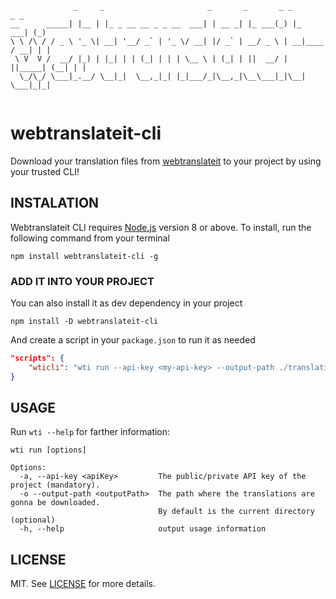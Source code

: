 ```text
              _     _                       _       _       _ _             _ _ 
__      _____| |__ | |_ _ __ __ _ _ __  ___| | __ _| |_ ___(_) |_       ___| (_)
\ \ /\ / / _ \ '_ \| __| '__/ _` | '_ \/ __| |/ _` | __/ _ \ | __|____ / __| | |
 \ V  V /  __/ |_) | |_| | | (_| | | | \__ \ | (_| | ||  __/ | ||_____| (__| | |
  \_/\_/ \___|_.__/ \__|_|  \__,_|_| |_|___/_|\__,_|\__\___|_|\__|     \___|_|_|
                                                                                
```

# webtranslateit-cli
Download your translation files from [webtranslateit](https://webtranslateit.com/en) to your project by using your trusted CLI!


## INSTALATION
Webtranslateit CLI requires [Node.js](https://nodejs.org/en/) version 8 or above. To install, run the following command from your terminal
```
npm install webtranslateit-cli -g
```

### ADD IT INTO YOUR PROJECT
You can also install it as dev dependency in your project
```
npm install -D webtranslateit-cli
```
And create a script in your  `package.json` to run it as needed
```json
"scripts": {
    "wticli": "wti run --api-key <my-api-key> --output-path ./translations"
}
```

## USAGE
Run `wti --help` for farther information:
```
wti run [options]

Options:
  -a, --api-key <apiKey>         The public/private API key of the project (mandatory).
  -o --output-path <outputPath>  The path where the translations are gonna be downloaded.
                                 By default is the current directory (optional)
  -h, --help                     output usage information
```

## LICENSE
MIT. See [LICENSE](https://github.com/gusbueno/webtranslateit-cli/blob/master/LICENSE) for more details.